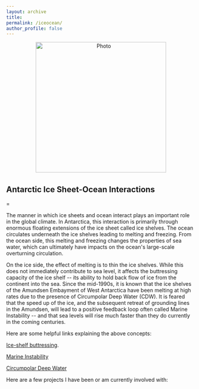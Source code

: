 ```yaml
---
layout: archive
title: 
permalink: /iceocean/
author_profile: false
---
```


<p align="center">
  <img src="https://dngoldberg.github.io/files/wap.jpeg?raw=true" alt="Photo" style="width: 350px;"/>
</p>

## Antarctic Ice Sheet-Ocean Interactions

=

The manner in which ice sheets and ocean interact plays an important role in the global climate. In Antarctica, this interaction is primarily through enormous floating extensions of the ice sheet called ice shelves. The ocean circulates underneath the ice shelves leading to melting and freezing. From the ocean side, this melting and freezing changes the properties of sea water, which can ultimately have impacts on the ocean's large-scale overturning circulation.

On the ice side, the effect of melting is to thin the ice shelves. While this does not immediately contribute to sea level, it affects the buttressing capacity of the ice shelf -- its ability to hold back flow of ice from the continent into the sea. Since the mid-1990s, it is known that the ice shelves of the Amundsen Embayment of West Antarctica have been melting at high rates due to the presence of Circumpolar Deep Water (CDW). It is feared that the speed up of the ice, and the subsequent retreat of grounding lines in the Amundsen, will lead to a positive feedback loop often called Marine Instability -- and that sea levels will rise much faster than they do currently in the coming centuries.

Here are some helpful links explaining the above concepts:

[Ice-shelf buttressing](http://www.antarcticglaciers.org/glaciers-and-climate/shrinking-ice-shelves/ice-shelves/#SECTION_4).

[Marine Instability](http://www.antarcticglaciers.org/glaciers-and-climate/ice-ocean-interactions/marine-ice-sheets/)

[Circumpolar Deep Water](http://www.antarcticglaciers.org/glaciers-and-climate/ice-ocean-interactions/changes-circumpolar-deep-water/)

Here are a few projects I have been or am currently involved with:


